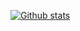 [![Github stats](https://github-readme-stats.vercel.app/api?username=rodrigosilvaluz&show_icons=true&theme=dracula)](https://github.com/anuraghazra/github-readme-stats)

<!--
**rodrigosilvaluz/rodrigosilvaluz** is a ✨ _special_ ✨ repository because its `README.md` (this file) appears on your GitHub profile.

Here are some ideas to get you started:

- 🔭 I’m currently working on ...
- 🌱 I’m currently learning ...
- 👯 I’m looking to collaborate on ...
- 🤔 I’m looking for help with ...
- 💬 Ask me about ...
- 📫 How to reach me: ...
- 😄 Pronouns: ...
- ⚡ Fun fact: ...
-->

